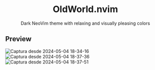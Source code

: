 <p align="center">
  <h1 align="center">OldWorld.nvim</h1>
</p>

<p align="center">Dark NeoVim theme with relaxing and visually pleasing colors</p>

## Preview
![Captura desde 2024-05-04 18-34-16](https://github.com/dgox16/oldworld.nvim/assets/90411765/ab914ca1-07f5-4aaf-8c71-c28c00f17565)
![Captura desde 2024-05-04 18-37-36](https://github.com/dgox16/oldworld.nvim/assets/90411765/53e65d9a-656a-4d54-b896-aee45bf5cc3b)
![Captura desde 2024-05-04 18-37-51](https://github.com/dgox16/oldworld.nvim/assets/90411765/e58efb59-bf38-4ac2-9bac-bde27fb1819e)
